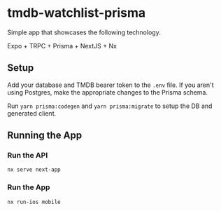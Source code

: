 # tmdb-watchlist-prisma

Simple app that showcases the following technology.

Expo + TRPC + Prisma + NextJS + Nx


## Setup

Add your database and TMDB bearer token to the `.env` file.  If you aren't using Postgres, make the appropriate changes to the Prisma schema.

Run `yarn prisma:codegen` and `yarn prisma:migrate` to setup the DB and generated client.

## Running the App

### Run the API

`nx serve next-app`

### Run the App

`nx run-ios mobile`